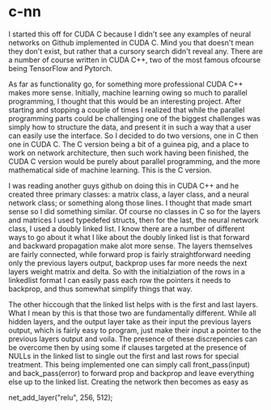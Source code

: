# c-nn

I started this off for CUDA C because I didn't see any examples of neural
networks on Github implemented in CUDA C. Mind you that doesn't mean they 
don't exist, but rather that a cursory search didn't reveal any. There are
a number of course written in CUDA C++, two of the most famous ofcourse
being TensorFlow and Pytorch.

As far as functionality go, for something more professional CUDA C++
makes more sense. Initially, machine learning owing so much to parallel
programming, I thought that this would be an interesting project. 
After starting and stopping a couple of times I realized that while the 
parallel programming parts could be challenging one of the biggest 
challenges was simply how to structure the data, and present it in such
a way that a user can easily use the interface. So I decided to do two
versions, one in C then one in CUDA C. The C version being a bit of a
guinea pig, and a place to work on network architecture, then
such work having been finished, the CUDA C version would be purely about
parallel programming, and the more mathematical side of machine learning.
This is the C version.

I was reading another guys github on doing this in CUDA C++ and he created
three primary classes: a matrix class, a layer class, and a neural 
network class; or something along those lines. I thought that made
smart sense so I did something similar. Of course no classes in C so
for the layers and matrices I used typedefed structs, then for the last,
the neural network class, I used a doubly linked list. 
I know there are a number of different ways to go about it 
what I like about the doubly linked list is that forward and 
backward propagation make alot more sense. The layers
themselves are fairly connected, while forward prop is fairly 
straightforward needing only the previous layers output, backprop uses 
far more needs the next layers weight matrix and delta. So with the initialziation of the rows in a linkedlist format
I can easily pass each row the pointers it needs to backprop, and thus 
somewhat simplify things that way.

The other hiccough that the linked list helps with is the first and last
layers. What I mean by this is that those two are fundamentally different.
While all hidden layers, and the output layer take as their input the 
previous layers output, which is fairly easy to program, just make their
input a pointer to the previous layers output and voila. The presence of
these discrepencies can be overcome then by using some if clauses targeted
at the presence of NULLs in the linked list to single out the first 
and last rows for special treatment. This being implemented one can simply
call front_pass(input) and back_pass(error) to forward prop and backprop 
and leave everything else up to the linked list. Creating the network
then becomes as easy as

net_add_layer("relu", 256, 512);